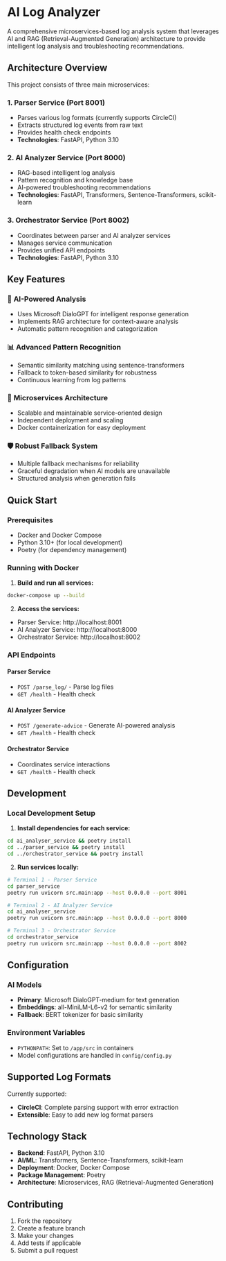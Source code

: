 # AI Log Analyzer

A comprehensive microservices-based log analysis system that leverages AI and RAG (Retrieval-Augmented Generation) architecture to provide intelligent log analysis and troubleshooting recommendations.

## Architecture Overview

This project consists of three main microservices:

### 1. Parser Service (Port 8001)
- Parses various log formats (currently supports CircleCI)
- Extracts structured log events from raw text
- Provides health check endpoints
- **Technologies**: FastAPI, Python 3.10

### 2. AI Analyzer Service (Port 8000)
- RAG-based intelligent log analysis
- Pattern recognition and knowledge base
- AI-powered troubleshooting recommendations
- **Technologies**: FastAPI, Transformers, Sentence-Transformers, scikit-learn

### 3. Orchestrator Service (Port 8002)
- Coordinates between parser and AI analyzer services
- Manages service communication
- Provides unified API endpoints
- **Technologies**: FastAPI, Python 3.10

## Key Features

### 🤖 **AI-Powered Analysis**
- Uses Microsoft DialoGPT for intelligent response generation
- Implements RAG architecture for context-aware analysis
- Automatic pattern recognition and categorization

### 📊 **Advanced Pattern Recognition**
- Semantic similarity matching using sentence-transformers
- Fallback to token-based similarity for robustness
- Continuous learning from log patterns

### 🔄 **Microservices Architecture**
- Scalable and maintainable service-oriented design
- Independent deployment and scaling
- Docker containerization for easy deployment

### 🛡️ **Robust Fallback System**
- Multiple fallback mechanisms for reliability
- Graceful degradation when AI models are unavailable
- Structured analysis when generation fails

## Quick Start

### Prerequisites
- Docker and Docker Compose
- Python 3.10+ (for local development)
- Poetry (for dependency management)

### Running with Docker

1. **Build and run all services:**
```bash
docker-compose up --build
```

2. **Access the services:**
- Parser Service: http://localhost:8001
- AI Analyzer Service: http://localhost:8000
- Orchestrator Service: http://localhost:8002

### API Endpoints

#### Parser Service
- `POST /parse_log/` - Parse log files
- `GET /health` - Health check

#### AI Analyzer Service
- `POST /generate-advice` - Generate AI-powered analysis
- `GET /health` - Health check

#### Orchestrator Service
- Coordinates service interactions
- `GET /health` - Health check

## Development

### Local Development Setup

1. **Install dependencies for each service:**
```bash
cd ai_analyser_service && poetry install
cd ../parser_service && poetry install
cd ../orchestrator_service && poetry install
```

2. **Run services locally:**
```bash
# Terminal 1 - Parser Service
cd parser_service
poetry run uvicorn src.main:app --host 0.0.0.0 --port 8001

# Terminal 2 - AI Analyzer Service
cd ai_analyser_service
poetry run uvicorn src.main:app --host 0.0.0.0 --port 8000

# Terminal 3 - Orchestrator Service
cd orchestrator_service
poetry run uvicorn src.main:app --host 0.0.0.0 --port 8002
```

## Configuration

### AI Models
- **Primary**: Microsoft DialoGPT-medium for text generation
- **Embeddings**: all-MiniLM-L6-v2 for semantic similarity
- **Fallback**: BERT tokenizer for basic similarity

### Environment Variables
- `PYTHONPATH`: Set to `/app/src` in containers
- Model configurations are handled in `config/config.py`

## Supported Log Formats

Currently supported:
- **CircleCI**: Complete parsing support with error extraction
- **Extensible**: Easy to add new log format parsers

## Technology Stack

- **Backend**: FastAPI, Python 3.10
- **AI/ML**: Transformers, Sentence-Transformers, scikit-learn
- **Deployment**: Docker, Docker Compose
- **Package Management**: Poetry
- **Architecture**: Microservices, RAG (Retrieval-Augmented Generation)

## Contributing

1. Fork the repository
2. Create a feature branch
3. Make your changes
4. Add tests if applicable
5. Submit a pull request
